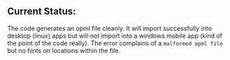 ## Current Status:

The code generates an opml file cleanly. It will import successfully into desktop (linux) apps but will not import into a windows mobile app (kind of the point of the code really). The error complains of a `malformed opml file` but no hints on locations within the file.


